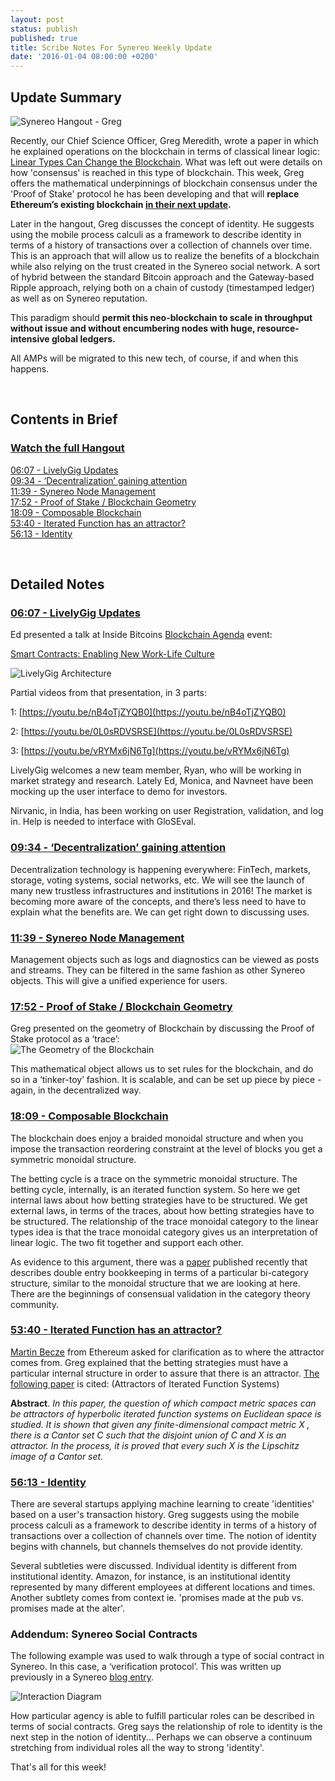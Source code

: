 ```yaml
---
layout: post
status: publish
published: true
title: Scribe Notes For Synereo Weekly Update
date: '2016-01-04 08:00:00 +0200'
---
```


## Update Summary
![Synereo Hangout - Greg](http://i.imgur.com/vUouZsY.jpg?1)

Recently, our Chief Science Officer, Greg Meredith, wrote a paper in which he explained operations on the blockchain in terms of classical linear logic: 
[Linear Types Can Change the Blockchain](http://arxiv.org/abs/1506.01001). What was left out were details on how 'consensus' is reached in this type of blockchain. This week, Greg offers the mathematical underpinnings of blockchain consensus under the 'Proof of Stake' protocol he has been developing and that will **replace Ethereum’s existing blockchain [in their next update](https://blog.ethereum.org/2015/12/24/understanding-serenity-part-i-abstraction/).**

Later in the hangout, Greg discusses the concept of identity. He suggests using the mobile process calculi as a framework to describe identity in terms of a history of transactions over a collection of channels over time. This is an approach that will allow us to realize the benefits of a blockchain while also relying on the trust created in the Synereo social network. A sort of hybrid between the standard Bitcoin approach and the Gateway-based Ripple approach, relying both on a chain of custody (timestamped ledger) as well as on Synereo reputation. 

This paradigm should **permit this neo-blockchain to scale in throughput without issue and without encumbering nodes with huge, resource-intensive global ledgers.**

All AMPs will be migrated to this new tech, of course, if and when this happens.


<BR>


## Contents in Brief

### [Watch the full Hangout](https://youtu.be/mz-HXpTj_yw?t=272) <BR>
[06:07 - LivelyGig Updates](https://youtu.be/mz-HXpTj_yw?t=367) <BR>
[09:34 - ‘Decentralization’ gaining attention](https://youtu.be/mz-HXpTj_yw?t=574) <BR>
[11:39 - Synereo Node Management](https://youtu.be/mz-HXpTj_yw?t=699) <BR>
[17:52 - Proof of Stake / Blockchain Geometry](https://youtu.be/mz-HXpTj_yw?t=17m52s) <BR>
[18:09 - Composable Blockchain](https://youtu.be/mz-HXpTj_yw?t=1089) <BR>
[53:40 - Iterated Function has an attractor?](https://youtu.be/mz-HXpTj_yw?t=3220) <BR>
[56:13 - Identity](https://youtu.be/mz-HXpTj_yw?t=3373) <BR>


<BR>

## Detailed Notes

### [06:07 - LivelyGig Updates](https://youtu.be/mz-HXpTj_yw?t=367) <BR>

Ed presented a talk at Inside Bitcoins [Blockchain Agenda](http://insidebitcoins.com/san-diego/2015/agenda) event:

[Smart Contracts: Enabling New Work-Life Culture](http://www.slideshare.net/eeykholt/smart-contracts-enabling-new-worklife-culture)

![LivelyGig Architecture](http://i.imgur.com/kgrLk31.png)

Partial videos from that presentation, in 3 parts: 

1: [https://youtu.be/nB4oTjZYQB0](https://youtu.be/nB4oTjZYQB0)

2: [https://youtu.be/0L0sRDVSRSE](https://youtu.be/0L0sRDVSRSE)

3: [https://youtu.be/vRYMx6jN6Tg](https://youtu.be/vRYMx6jN6Tg)

LivelyGig welcomes a new team member, Ryan, who will be working in market strategy and research. Lately Ed, Monica, and Navneet have been mocking up the user interface to demo for investors.

Nirvanic, in India, has been working on user Registration, validation, and log in. Help is needed to interface with GloSEval.




### [09:34 - ‘Decentralization’ gaining attention](https://youtu.be/mz-HXpTj_yw?t=574) <BR>

Decentralization technology is happening everywhere: FinTech, markets, storage, voting systems, social networks, etc. We will see the launch of many new trustless infrastructures and institutions in 2016!  The market is becoming more aware of the concepts, and there’s less need to have to explain what the benefits are. We can get right down to discussing uses.

### [11:39 - Synereo Node Management](https://youtu.be/mz-HXpTj_yw?t=699) <BR>

Management objects such as logs and diagnostics can be viewed as posts and streams. They can be filtered in the same fashion as other Synereo objects.  This will give a unified experience for users.

### [17:52 - Proof of Stake / Blockchain Geometry](https://youtu.be/mz-HXpTj_yw?t=17m52s) <BR>

Greg presented on the geometry of Blockchain by discussing the Proof of Stake protocol as a ‘trace’:    
![The Geometry of the Blockchain](http://i.imgur.com/Fcbz6AQ.jpg)

This mathematical object allows us to set rules for the blockchain, and do so in a ‘tinker-toy’ fashion. It is scalable, and can be set up piece by piece - again, in the decentralized way.


### [18:09 - Composable Blockchain](https://youtu.be/mz-HXpTj_yw?t=1089) <BR>

The blockchain does enjoy a braided monoidal structure and when you impose the transaction reordering constraint at the level of blocks you get a symmetric monoidal structure.

The betting cycle is a trace on the symmetric monoidal structure. The betting cycle, internally, is an iterated function system. So here we get internal laws about how betting strategies have to be structured. We get external laws, in terms of the traces, about how betting strategies have to be structured. The relationship of the trace monoidal category to the linear types idea is that the trace monoidal category gives us an interpretation of linear logic. The two fit together and support each other.

As evidence to this argument, there was a [paper](http://arxiv.org/abs/0803.2429) published recently that describes double entry bookkeeping in terms of a particular bi-category structure, similar to the monoidal structure that we are looking at here. There are the beginnings of consensual validation in the category theory community.

### [53:40 - Iterated Function has an attractor?](https://youtu.be/mz-HXpTj_yw?t=3220) <BR>

[Martin Becze](https://twitter.com/null_radix) from Ethereum asked for clarification as to where the attractor comes from. Greg explained that the betting strategies must have a particular internal structure in order to assure that there is an attractor. [The following paper](http://www.ams.org/journals/proc/1992-116-01/S0002-9939-1992-1132850-6/) is cited: (Attractors of Iterated Function Systems)

**Abstract**. *In this paper, the question of which compact metric spaces can be
attractors of hyperbolic iterated function systems on Euclidean space is studied.
It is shown that given any finite-dimensional compact metric X , there is a
Cantor set C such that the disjoint union of C and X is an attractor. In the
process, it is proved that every such X is the Lipschitz image of a Cantor set.*

### [56:13 - Identity](https://youtu.be/mz-HXpTj_yw?t=3373) <BR>

There are several startups applying machine learning to create 'identities' based on a user's transaction history. Greg suggests using the mobile process calculi as a framework to describe identity in terms of a history of transactions over a collection of channels over time. The notion of identity begins with channels, but channels themselves do not provide identity.

Several subtleties were discussed. Individual identity is different from institutional identity. Amazon, for instance, is an institutional identity represented by many different employees at different locations and times. Another subtlety comes from context ie. 'promises made at the pub vs. promises made at the alter'.

### Addendum: Synereo Social Contracts

The following example was used to walk through a type of social contract in Synereo. In this case, a ‘verification protocol’. This was written up previously in a Synereo [blog entry](http://blog.synereo.com/2015/03/06/social-contracts-pt-ii/).

![Interaction Diagram](http://i.imgur.com/I0Bgacj.png)

How particular agency is able to fulfill particular roles can be described in terms of social contracts. Greg says the relationship of role to identity is the next step in the notion of identity... Perhaps we can observe a continuum stretching from individual roles all the way to strong 'identity'.
<BR>

That's all for this week! 



